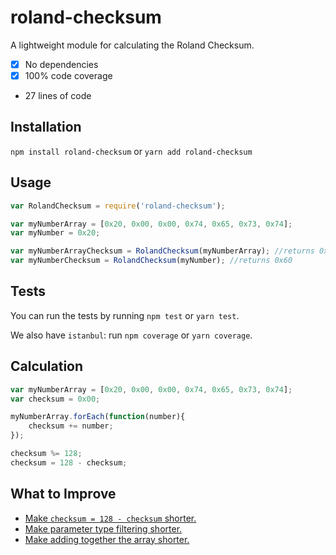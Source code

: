 # roland-checksum
A lightweight module for calculating the Roland Checksum.

 * [x] No dependencies
 * [x] 100% code coverage
 * 27 lines of code

## Installation
`npm install roland-checksum` or `yarn add roland-checksum`

## Usage

```js
var RolandChecksum = require('roland-checksum');

var myNumberArray = [0x20, 0x00, 0x00, 0x74, 0x65, 0x73, 0x74];
var myNumber = 0x20;

var myNumberArrayChecksum = RolandChecksum(myNumberArray); //returns 0x20
var myNumberChecksum = RolandChecksum(myNumber); //returns 0x60
```

## Tests

You can run the tests by running `npm test` or `yarn test`.

We also have `istanbul`: run `npm coverage` or `yarn coverage`.

## Calculation

```js
var myNumberArray = [0x20, 0x00, 0x00, 0x74, 0x65, 0x73, 0x74];
var checksum = 0x00;

myNumberArray.forEach(function(number){
	checksum += number;
});

checksum %= 128;
checksum = 128 - checksum;
```

## What to Improve

 * [Make `checksum = 128 - checksum` shorter.](https://github.com/moriczgergo/roland-checksum/blob/master/index.js#L28)
 * [Make parameter type filtering shorter.](https://github.com/moriczgergo/roland-checksum/blob/master/index.js#L8-L26)
 * [Make adding together the array shorter.](https://github.com/moriczgergo/roland-checksum/blob/master/index.js#L9-L11)
